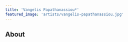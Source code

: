 ```yaml
---
title: 'Vangelis Papathanassiou*'
featured_image: 'artists/vangelis-papathanassiou.jpg'
---
```


## About


